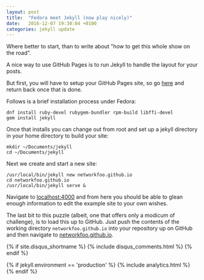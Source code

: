 ```yaml
---
layout: post
title:  "Fedora meet Jekyll (now play nicely)"
date:   2016-12-07 19:30:04 +0100
categories: jekyll update
---
```

Where better to start, than to write about "how to get this whole show on the road".

A nice way to use GitHub Pages is to run Jekyll to handle the layout for your posts. 

But first, you will have to setup your GitHub Pages site, so go [here](https://pages.github.com) and return back once that is done.

Follows is a brief installation process under Fedora:

    dnf install ruby-devel rubygem-bundler rpm-build libffi-devel
    gem install jekyll

Once that installs you can change out from root and set up a jekyll directory in your home directory to build your site:

    mkdir ~/Documents/jekyll
    cd ~/Documents/jekyll

Next we create and start a new site:

    /usr/local/bin/jekyll new networkfoo.github.io
    cd networkfoo.github.io
    /usr/local/bin/jekyll serve &

Navigate to [localhost:4000](http://localhost:4000)  and from here you should be able to glean enough information to edit the example site to your own wishes.

The last bit to this puzzle (albeit, one that offers only a modicum of challenge), is to load this up to GitHub. Just push the contents of the working directory `networkfoo.github.io` into your repository up on GitHub and then navigate to [networkfoo.github.io](http://networkfoo.github.io).

{% if site.disqus_shortname %}
  {% include disqus_comments.html %}
{% endif %}


{% if jekyll.environment == 'production' %}
{% include analytics.html %}
{% endif %}


